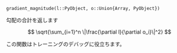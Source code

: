 ```
gradient_magnitude(l::PyObject, o::Union{Array, PyObject})
```

勾配の合計を返します 

$$
\sqrt{\sum_{i=1}^n \|\frac{\partial l}{\partial o_i}\|^2}
$$

この関数はトレーニングのデバッグに役立ちます。
